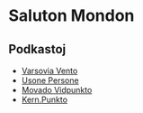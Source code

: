 # Saluton Mondon



## Podkastoj
- [Varsovia Vento](https://www.podkasto.net/)
- [Usone Persone](https://www.youtube.com/channel/UCU52hyuWMndOUV_-edfoGdg/videos?view=0)
- [Movado Vidpunkto](https://movada-vid.punkto.info)
- [Kern.Punkto](https://kern.punkto.info/)